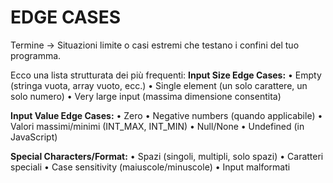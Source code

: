 # **EDGE CASES**
Termine ->  Situazioni limite o casi estremi che testano i confini del tuo programma. 

Ecco una lista strutturata dei più frequenti:
**Input Size Edge Cases:**
• Empty (stringa vuota, array vuoto, ecc.)
• Single element (un solo carattere, un solo numero)
• Very large input (massima dimensione consentita)

**Input Value Edge Cases:**
• Zero
• Negative numbers (quando applicabile)
• Valori massimi/minimi (INT_MAX, INT_MIN)
• Null/None
• Undefined (in JavaScript)

**Special Characters/Format:**
• Spazi (singoli, multipli, solo spazi)
• Caratteri speciali
• Case sensitivity (maiuscole/minuscole)
• Input malformati
